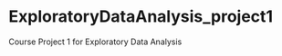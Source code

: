 ExploratoryDataAnalysis_project1
================================

Course Project 1 for Exploratory Data Analysis
